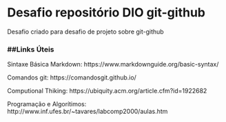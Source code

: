 # Desafio repositório DIO git-github
Desafio criado para desafio de projeto sobre git-github

<h3>##Links Úteis</h3>
<p>Sintaxe Básica Markdown: https://www.markdownguide.org/basic-syntax/</p>
<p> Comandos git: https://comandosgit.github.io/</p>
<p>Computional Thiking: https://ubiquity.acm.org/article.cfm?id=1922682</p>
<p>Programação e Algorítimos: http://www.inf.ufes.br/~tavares/labcomp2000/aulas.htm</p>


